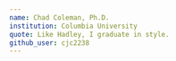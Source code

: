 ```yaml
---
name: Chad Coleman, Ph.D.
institution: Columbia University
quote: Like Hadley, I graduate in style. 
github_user: cjc2238
---
```

